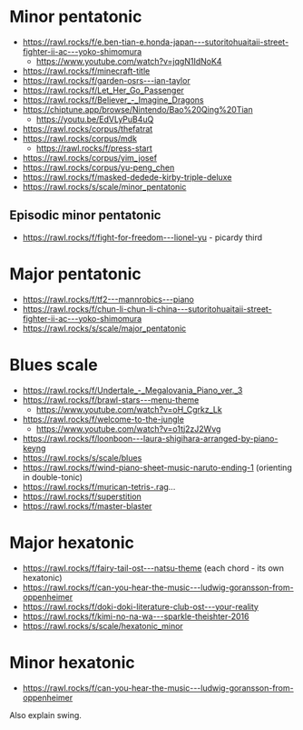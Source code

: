 # Minor pentatonic

- https://rawl.rocks/f/e.ben-tian-e.honda-japan---sutoritohuaitaii-street-fighter-ii-ac---yoko-shimomura
  - https://www.youtube.com/watch?v=jqgN1IdNoK4
- https://rawl.rocks/f/minecraft-title
- https://rawl.rocks/f/garden-osrs---ian-taylor
- https://rawl.rocks/f/Let_Her_Go_Passenger
- https://rawl.rocks/f/Believer_-_Imagine_Dragons
- https://chiptune.app/browse/Nintendo/Bao%20Qing%20Tian
  - https://youtu.be/EdVLyPuB4uQ
- https://rawl.rocks/corpus/thefatrat
- https://rawl.rocks/corpus/mdk
  - https://rawl.rocks/f/press-start
- https://rawl.rocks/corpus/yim_josef
- https://rawl.rocks/corpus/yu-peng_chen
- https://rawl.rocks/f/masked-dedede-kirby-triple-deluxe
- https://rawl.rocks/s/scale/minor_pentatonic

## Episodic minor pentatonic

- https://rawl.rocks/f/fight-for-freedom---lionel-yu - picardy third

# Major pentatonic

- https://rawl.rocks/f/tf2---mannrobics---piano
- https://rawl.rocks/f/chun-li-chun-li-china---sutoritohuaitaii-street-fighter-ii-ac---yoko-shimomura
- https://rawl.rocks/s/scale/major_pentatonic

# Blues scale 

- https://rawl.rocks/f/Undertale_-_Megalovania_Piano_ver._3
- https://rawl.rocks/f/brawl-stars---menu-theme
  - https://www.youtube.com/watch?v=oH_Cgrkz_Lk
- https://rawl.rocks/f/welcome-to-the-jungle
  - https://www.youtube.com/watch?v=o1tj2zJ2Wvg
- https://rawl.rocks/f/loonboon---laura-shigihara-arranged-by-piano-keyng
- https://rawl.rocks/s/scale/blues
- https://rawl.rocks/f/wind-piano-sheet-music-naruto-ending-1 (orienting in double-tonic)
- https://rawl.rocks/f/murican-tetris-.rag...
- https://rawl.rocks/f/superstition
- https://rawl.rocks/f/master-blaster

# Major hexatonic 

- https://rawl.rocks/f/fairy-tail-ost---natsu-theme (each chord - its own hexatonic)
- https://rawl.rocks/f/can-you-hear-the-music---ludwig-goransson-from-oppenheimer
- https://rawl.rocks/f/doki-doki-literature-club-ost---your-reality
- https://rawl.rocks/f/kimi-no-na-wa---sparkle-theishter-2016
- https://rawl.rocks/s/scale/hexatonic_minor

# Minor hexatonic 

- https://rawl.rocks/f/can-you-hear-the-music---ludwig-goransson-from-oppenheimer

Also explain swing.
